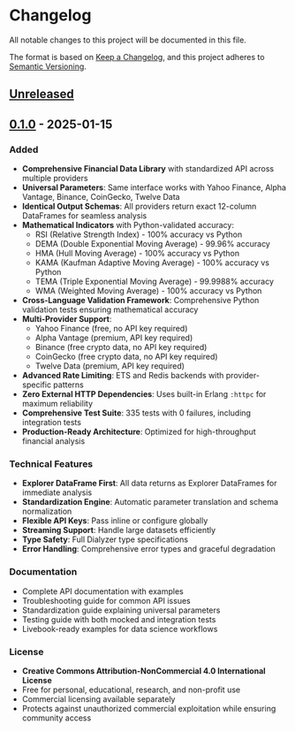 # Changelog

All notable changes to this project will be documented in this file.

The format is based on [Keep a Changelog](https://keepachangelog.com/en/1.0.0/),
and this project adheres to [Semantic Versioning](https://semver.org/spec/v2.0.0.html).

## [Unreleased]

## [0.1.0] - 2025-01-15

### Added
- **Comprehensive Financial Data Library** with standardized API across multiple providers
- **Universal Parameters**: Same interface works with Yahoo Finance, Alpha Vantage, Binance, CoinGecko, Twelve Data
- **Identical Output Schemas**: All providers return exact 12-column DataFrames for seamless analysis
- **Mathematical Indicators** with Python-validated accuracy:
  - RSI (Relative Strength Index) - 100% accuracy vs Python
  - DEMA (Double Exponential Moving Average) - 99.96% accuracy
  - HMA (Hull Moving Average) - 100% accuracy vs Python
  - KAMA (Kaufman Adaptive Moving Average) - 100% accuracy vs Python
  - TEMA (Triple Exponential Moving Average) - 99.9988% accuracy
  - WMA (Weighted Moving Average) - 100% accuracy vs Python
- **Cross-Language Validation Framework**: Comprehensive Python validation tests ensuring mathematical accuracy
- **Multi-Provider Support**:
  - Yahoo Finance (free, no API key required)
  - Alpha Vantage (premium, API key required)
  - Binance (free crypto data, no API key required)
  - CoinGecko (free crypto data, no API key required)
  - Twelve Data (premium, API key required)
- **Advanced Rate Limiting**: ETS and Redis backends with provider-specific patterns
- **Zero External HTTP Dependencies**: Uses built-in Erlang `:httpc` for maximum reliability
- **Comprehensive Test Suite**: 335 tests with 0 failures, including integration tests
- **Production-Ready Architecture**: Optimized for high-throughput financial analysis

### Technical Features
- **Explorer DataFrame First**: All data returns as Explorer DataFrames for immediate analysis
- **Standardization Engine**: Automatic parameter translation and schema normalization
- **Flexible API Keys**: Pass inline or configure globally
- **Streaming Support**: Handle large datasets efficiently
- **Type Safety**: Full Dialyzer type specifications
- **Error Handling**: Comprehensive error types and graceful degradation

### Documentation
- Complete API documentation with examples
- Troubleshooting guide for common API issues
- Standardization guide explaining universal parameters
- Testing guide with both mocked and integration tests
- Livebook-ready examples for data science workflows

### License
- **Creative Commons Attribution-NonCommercial 4.0 International License**
- Free for personal, educational, research, and non-profit use
- Commercial licensing available separately
- Protects against unauthorized commercial exploitation while ensuring community access

[Unreleased]: https://github.com/the-nerd-company/quant_explorer/compare/v0.1.0...HEAD
[0.1.0]: https://github.com/the-nerd-company/quant_explorer/releases/tag/v0.1.0
